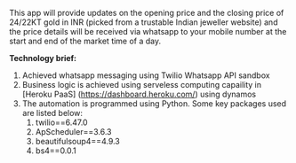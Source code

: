 This app will provide updates on the opening price and the closing price of 24/22KT gold in INR (picked from a trustable Indian jeweller website) and the price details will be received via whatsapp to your mobile number at the start and end of the market time of a day. 

**Technology brief:**
1. Achieved whatsapp messaging using Twilio Whatsapp API sandbox
2. Business logic is achieved using serveless computing capaility in [Heroku PaaS] (https://dashboard.heroku.com/) using dynamos
3. The automation is programmed using Python. Some key packages used are listed below: 
     1. twilio==6.47.0
     2. ApScheduler==3.6.3
     3. beautifulsoup4==4.9.3
     4. bs4==0.0.1
